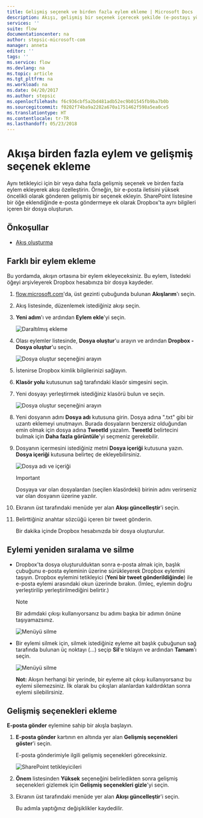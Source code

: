 ```yaml
---
title: Gelişmiş seçenek ve birden fazla eylem ekleme | Microsoft Docs
description: Akışı, gelişmiş bir seçenek içerecek şekilde (e-postayı yüksek öncelikli olarak ayarlamak gibi) genişletin ve aynı etkinlik için farklı bir eylem ekleyin.
services: ''
suite: flow
documentationcenter: na
author: stepsic-microsoft-com
manager: anneta
editor: ''
tags: ''
ms.service: flow
ms.devlang: na
ms.topic: article
ms.tgt_pltfrm: na
ms.workload: na
ms.date: 04/20/2017
ms.author: stepsic
ms.openlocfilehash: f6c936cbf5a2bd481adb52ec9b01545fb9ba7b0b
ms.sourcegitcommit: f0202f74ba9a2282a670a1751462f598a5ea0ce5
ms.translationtype: HT
ms.contentlocale: tr-TR
ms.lasthandoff: 05/23/2018
---
```

# <a name="add-multiple-actions-and-advanced-options-to-a-flow"></a>Akışa birden fazla eylem ve gelişmiş seçenek ekleme
Aynı tetikleyici için bir veya daha fazla gelişmiş seçenek ve birden fazla eylem ekleyerek akışı özelleştirin. Örneğin, bir e-posta iletisini yüksek öncelikli olarak gönderen gelişmiş bir seçenek ekleyin. SharePoint listesine bir öğe eklendiğinde e-posta göndermeye ek olarak Dropbox'ta aynı bilgileri içeren bir dosya oluşturun.

## <a name="prerequisites"></a>Önkoşullar
* [Akış oluşturma](get-started-logic-flow.md)

## <a name="add-another-action"></a>Farklı bir eylem ekleme
Bu yordamda, akışın ortasına bir eylem ekleyeceksiniz. Bu eylem, listedeki öğeyi arşivleyerek Dropbox hesabınıza bir dosya kaydeder.

1. [flow.microsoft.com](https://flow.microsoft.com)'da, üst gezinti çubuğunda bulunan **Akışlarım**'ı seçin.
2. Akış listesinde, düzenlemek istediğiniz akışı seçin.
3. **Yeni adım**'ı ve ardından **Eylem ekle**'yi seçin.
   
    ![Daraltılmış ekleme](./media/multi-step-logic-flow/add-action.png)
4. Olası eylemler listesinde, **Dosya oluştur**'u arayın ve ardından **Dropbox - Dosya oluştur**'u seçin.
   
    ![Dosya oluştur seçeneğini arayın](./media/multi-step-logic-flow/create-file-search.png)
5. İstenirse Dropbox kimlik bilgilerinizi sağlayın.
6. **Klasör yolu** kutusunun sağ tarafındaki klasör simgesini seçin.
7. Yeni dosyayı yerleştirmek istediğiniz klasörü bulun ve seçin.
   
    ![Dosya oluştur seçeneğini arayın](./media/multi-step-logic-flow/create-file-folder.png)
8. Yeni dosyanın adını **Dosya adı** kutusuna girin. Dosya adına ".txt" gibi bir uzantı eklemeyi unutmayın. Burada dosyaların benzersiz olduğundan emin olmak için dosya adına **TweetId** yazalım. **TweetId** belirtecini bulmak için **Daha fazla görüntüle**'yi seçmeniz gerekebilir.
9. Dosyanın içermesini istediğiniz metni **Dosya içeriği** kutusuna yazın. **Dosya içeriği** kutusuna belirteç de ekleyebilirsiniz.
   
    ![Dosya adı ve içeriği](./media/multi-step-logic-flow/create-file-name-and-contents.png)
   
   > [!IMPORTANT]
   > Dosyaya var olan dosyalardan (seçilen klasördeki) birinin adını verirseniz var olan dosyanın üzerine yazılır.
   > 
   > 
10. Ekranın üst tarafındaki menüde yer alan **Akışı güncelleştir**'i seçin.
11. Belirttiğiniz anahtar sözcüğü içeren bir tweet gönderin.
    
     Bir dakika içinde Dropbox hesabınızda bir dosya oluşturulur.

## <a name="reorder-or-delete-an-action"></a>Eylemi yeniden sıralama ve silme
* Dropbox'ta dosya oluşturulduktan sonra e-posta almak için, başlık çubuğunu e-posta eyleminin üzerine sürükleyerek Dropbox eylemini taşıyın. Dropbox eylemini tetikleyici (**Yeni bir tweet gönderildiğinde**) ile e-posta eylemi arasındaki okun üzerinde bırakın. (İmleç, eylemin doğru yerleştirilip yerleştirilmediğini belirtir.)
  
  > [!NOTE]
  > Bir adımdaki çıkışı kullanıyorsanız bu adımı başka bir adımın önüne taşıyamazsınız.
  > 
  > 
  
    ![Menüyü silme](./media/multi-step-logic-flow/draggingaction.png)
* Bir eylemi silmek için, silmek istediğiniz eyleme ait başlık çubuğunun sağ tarafında bulunan üç noktayı (...) seçip **Sil**'e tıklayın ve ardından **Tamam**'ı seçin.
  
    ![Menüyü silme](./media/multi-step-logic-flow/deletemenu.png)
  
     **Not:** Akışın herhangi bir yerinde, bir eyleme ait çıkışı kullanıyorsanız bu eylemi silemezsiniz. İlk olarak bu çıkışları alanlardan kaldırdıktan sonra eylemi silebilirsiniz.

## <a name="add-advanced-options"></a>Gelişmiş seçenekleri ekleme
**E-posta gönder** eylemine sahip bir akışla başlayın.

1. **E-posta gönder** kartının en altında yer alan **Gelişmiş seçenekleri göster**'i seçin.
   
     E-posta gönderimiyle ilgili gelişmiş seçenekleri göreceksiniz.
   
    ![SharePoint tetikleyicileri](./media/multi-step-logic-flow/advanced.png)
2. **Önem** listesinden **Yüksek** seçeneğini belirledikten sonra gelişmiş seçenekleri gizlemek için **Gelişmiş seçenekleri gizle**'yi seçin.
3. Ekranın üst tarafındaki menüde yer alan **Akışı güncelleştir**'i seçin.
   
     Bu adımla yaptığınız değişiklikler kaydedilir.

